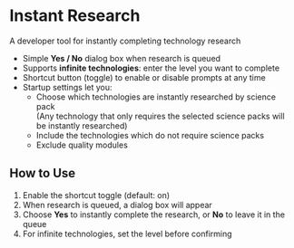 # Instant Research

A developer tool for instantly completing technology research

- Simple **Yes / No** dialog box when research is queued 
- Supports **infinite technologies**: enter the level you want to complete 
- Shortcut button (toggle) to enable or disable prompts at any time 
- Startup settings let you:  
  - Choose which technologies are instantly researched by science pack  
    (Any technology that only requires the selected science packs will be instantly researched)
  - Include the technologies which do not require science packs 
  - Exclude quality modules 

## How to Use
1. Enable the shortcut toggle (default: on)  
2. When research is queued, a dialog box will appear  
3. Choose **Yes** to instantly complete the research, or **No** to leave it in the queue  
4. For infinite technologies, set the level before confirming  
